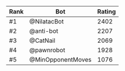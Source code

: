 Rank|Bot|Rating
---|---|---
#1|@NilatacBot|2402
#2|@anti-bot|2207
#3|@CatNail|2069
#4|@pawnrobot|1928
#5|@MinOpponentMoves|1076
